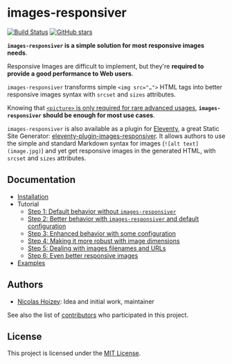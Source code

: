 # images-responsiver

[![Build Status](https://travis-ci.org/nhoizey/images-responsiver.svg?branch=master)](https://travis-ci.org/nhoizey/images-responsiver)
[![GitHub stars](https://img.shields.io/github/stars/nhoizey/images-responsiver.svg?style=social)](https://github.com/nhoizey/images-responsiver/stargazers)

**`images-responsiver` is a simple solution for most responsive images needs**.

Responsive Images are difficult to implement, but they're **required to provide a good performance to Web users**.

`images-responsiver` transforms simple `<img src="…">` HTML tags into better responsive images syntax with `srcset` and `sizes` attributes.

Knowing that [`<picture>` is only required for rare advanced usages](https://cloudfour.com/thinks/dont-use-picture-most-of-the-time/), **`images-responsiver` should be enough for most use cases**.

`images-responsiver` is also available as a plugin for [Eleventy](https://www.11ty.dev/), a great Static Site Generator: [eleventy-plugin-images-responsiver](https://github.com/nhoizey/eleventy-plugin-images-responsiver). It allows authors to use the simple and standard Markdown syntax for images (`![alt text](image.jpg)`) and yet get responsive images in the generated HTML, with `srcset` and `sizes` attributes.

## Documentation

- [Installation](https://nhoizey.github.io/images-responsiver/installation.html)
- Tutorial
  - [Step 1: Default behavior without `images-responsiver`](https://nhoizey.github.io/images-responsiver/tutorial-01-without-images-responsiver.html)
  - [Step 2: Better behavior with `images-responsiver` and default configuration](https://nhoizey.github.io/images-responsiver/tutorial-02-images-responsiver-default.html)
  - [Step 3: Enhanced behavior with some configuration](https://nhoizey.github.io/images-responsiver/tutorial-03-images-responsiver-simple.html)
  - [Step 4: Making it more robust with image dimensions](https://nhoizey.github.io/images-responsiver/tutorial-04-images-dimensions.html)
  - [Step 5: Dealing with images filenames and URLs](https://nhoizey.github.io/images-responsiver/tutorial-05-images-urls.html)
  - [Step 6: Even better responsive images](https://nhoizey.github.io/images-responsiver/tutorial-06-even-better-responsive-images.html)
- [Examples](https://nhoizey.github.io/images-responsiver/examples.html)

## Authors

- [Nicolas Hoizey](https://github.com/nhoizey): Idea and initial work, maintainer

See also the list of [contributors](https://github.com/nhoizey/images-responsiver/contributors) who participated in this project.

## License

This project is licensed under the [MIT License](LICENSE.md).
